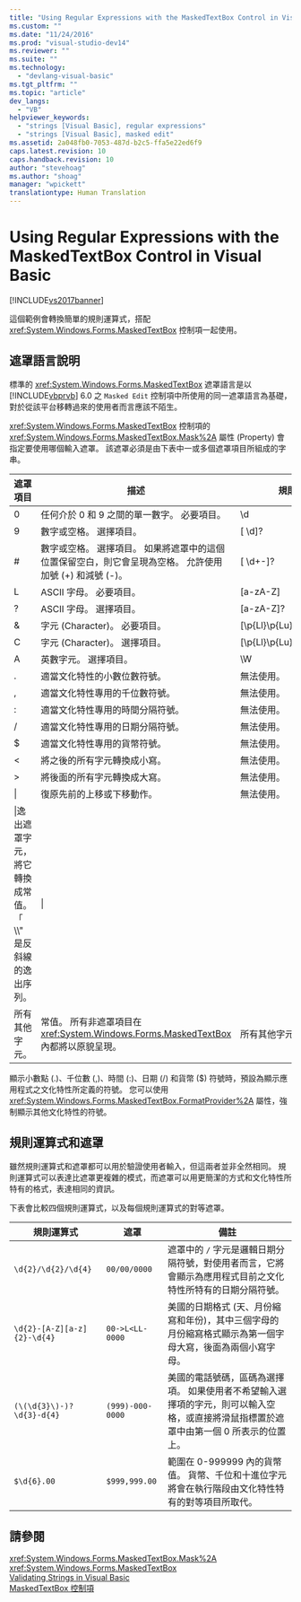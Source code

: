 ```yaml
---
title: "Using Regular Expressions with the MaskedTextBox Control in Visual Basic | Microsoft Docs"
ms.custom: ""
ms.date: "11/24/2016"
ms.prod: "visual-studio-dev14"
ms.reviewer: ""
ms.suite: ""
ms.technology: 
  - "devlang-visual-basic"
ms.tgt_pltfrm: ""
ms.topic: "article"
dev_langs: 
  - "VB"
helpviewer_keywords: 
  - "strings [Visual Basic], regular expressions"
  - "strings [Visual Basic], masked edit"
ms.assetid: 2a048fb0-7053-487d-b2c5-ffa5e22ed6f9
caps.latest.revision: 10
caps.handback.revision: 10
author: "stevehoag"
ms.author: "shoag"
manager: "wpickett"
translationtype: Human Translation
---
```

# Using Regular Expressions with the MaskedTextBox Control in Visual Basic
[!INCLUDE[vs2017banner](../../../../csharp/includes/vs2017banner.md)]

這個範例會轉換簡單的規則運算式，搭配 <xref:System.Windows.Forms.MaskedTextBox> 控制項一起使用。  
  
## 遮罩語言說明  
 標準的 <xref:System.Windows.Forms.MaskedTextBox> 遮罩語言是以 [!INCLUDE[vbprvb](../../../../csharp/programming-guide/concepts/linq/includes/vbprvb_md.md)] 6.0 之 `Masked Edit` 控制項中所使用的同一遮罩語言為基礎，對於從該平台移轉過來的使用者而言應該不陌生。  
  
 <xref:System.Windows.Forms.MaskedTextBox> 控制項的 <xref:System.Windows.Forms.MaskedTextBox.Mask%2A> 屬性 \(Property\) 會指定要使用哪個輸入遮罩。  該遮罩必須是由下表中一或多個遮罩項目所組成的字串。  
  
|遮罩項目|描述|規則運算式項目|  
|----------|--------|-------------|  
|0|任何介於 0 和 9 之間的單一數字。  必要項目。|\\d|  
|9|數字或空格。  選擇項目。|\[ \\d\]?|  
|\#|數字或空格。  選擇項目。  如果將遮罩中的這個位置保留空白，則它會呈現為空格。  允許使用加號 \(\+\) 和減號 \(\-\)。|\[ \\d\+\-\]?|  
|L|ASCII 字母。  必要項目。|\[a\-zA\-Z\]|  
|?|ASCII 字母。  選擇項目。|\[a\-zA\-Z\]?|  
|&|字元 \(Character\)。  必要項目。|\[\\p{Ll}\\p{Lu}\\p{Lt}\\p{Lm}\\p{Lo}\]|  
|C|字元 \(Character\)。  選擇項目。|\[\\p{Ll}\\p{Lu}\\p{Lt}\\p{Lm}\\p{Lo}\]?|  
|A|英數字元。  選擇項目。|\\W|  
|.|適當文化特性的小數位數符號。|無法使用。|  
|,|適當文化特性專用的千位數符號。|無法使用。|  
|:|適當文化特性專用的時間分隔符號。|無法使用。|  
|\/|適當文化特性專用的日期分隔符號。|無法使用。|  
|$|適當文化特性專用的貨幣符號。|無法使用。|  
|\<|將之後的所有字元轉換成小寫。|無法使用。|  
|\>|將後面的所有字元轉換成大寫。|無法使用。|  
|&#124;|復原先前的上移或下移動作。|無法使用。|  
|\\|逸出遮罩字元，將它轉換成常值。 「  \\\\" 是反斜線的逸出序列。|\\|  
|所有其他字元。|常值。  所有非遮罩項目在 <xref:System.Windows.Forms.MaskedTextBox> 內都將以原貌呈現。|所有其他字元。|  
  
 顯示小數點 \(.\)、千位數 \(,\)、時間 \(:\)、日期 \(\/\) 和貨幣 \($\) 符號時，預設為顯示應用程式之文化特性所定義的符號。  您可以使用 <xref:System.Windows.Forms.MaskedTextBox.FormatProvider%2A> 屬性，強制顯示其他文化特性的符號。  
  
## 規則運算式和遮罩  
 雖然規則運算式和遮罩都可以用於驗證使用者輸入，但這兩者並非全然相同。  規則運算式可以表達比遮罩更複雜的模式，而遮罩可以用更簡潔的方式和文化特性所特有的格式，表達相同的資訊。  
  
 下表會比較四個規則運算式，以及每個規則運算式的對等遮罩。  
  
|規則運算式|遮罩|備註|  
|-----------|--------|--------|  
|`\d{2}/\d{2}/\d{4}`|`00/00/0000`|遮罩中的 `/` 字元是邏輯日期分隔符號，對使用者而言，它將會顯示為應用程式目前之文化特性所特有的日期分隔符號。|  
|`\d{2}-[A-Z][a-z]{2}-\d{4}`|`00->L<LL-0000`|美國的日期格式 \(天、月份縮寫和年份\)，其中三個字母的月份縮寫格式顯示為第一個字母大寫，後面為兩個小寫字母。|  
|`(\(\d{3}\)-)?  \d{3}-d{4}`|`(999)-000-0000`|美國的電話號碼，區碼為選擇項。  如果使用者不希望輸入選擇項的字元，則可以輸入空格，或直接將滑鼠指標置於遮罩中由第一個 0 所表示的位置上。|  
|`$\d{6}.00`|`$999,999.00`|範圍在 0\-999999 內的貨幣值。  貨幣、千位和十進位字元將會在執行階段由文化特性特有的對等項目所取代。|  
  
## 請參閱  
 <xref:System.Windows.Forms.MaskedTextBox.Mask%2A>   
 <xref:System.Windows.Forms.MaskedTextBox>   
 [Validating Strings in Visual Basic](../../../../visual-basic/programming-guide/language-features/strings/validating-strings.md)   
 [MaskedTextBox 控制項](../Topic/MaskedTextBox%20Control%20\(Windows%20Forms\).md)